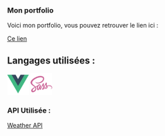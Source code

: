 ### Mon portfolio

Voici mon portfolio, vous pouvez retrouver le lien ici :

<a href="https://portfolio-vue-two.vercel.app/#/">Ce lien </a>

## Langages utilisées :
<div>
    <img src="https://raw.githubusercontent.com/github/explore/80688e429a7d4ef2fca1e82350fe8e3517d3494d/topics/vue/vue.png" alt="Vue" height="50px">
    <img src="https://raw.githubusercontent.com/github/explore/80688e429a7d4ef2fca1e82350fe8e3517d3494d/topics/sass/sass.png" alt="Sass" height="50px">
</div>

### API Utilisée :

<a href="https://www.weatherapi.com/"> Weather API </a>
